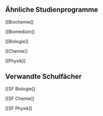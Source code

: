 ## Ähnliche Studienprogramme
[[Biochemie]]

[[Biomedizin]]

[[Biologie]]

[[Chemie]]

[[Physik]]
## Verwandte Schulfächer
[[SF Biologie]]

[[SF Chemie]]

[[SF Physik]]